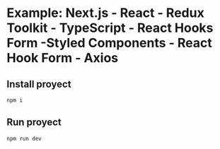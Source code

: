 # Example: Next.js - React - Redux Toolkit - TypeScript - React Hooks Form -Styled Components - React Hook Form - Axios

## Install proyect
```bash
npm i
```

## Run proyect
```bash
npm run dev
```